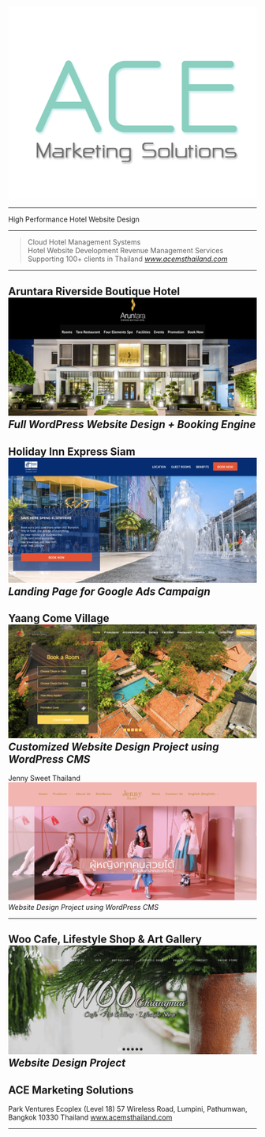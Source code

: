 


![ace](./ace.png)


---

High Performance Hotel Website Design

---

> Cloud Hotel Management Systems                                                      
> Hotel Website Development
> Revenue Management Services
> Supporting 100+ clients in Thailand 
> <cite>www.acemsthailand.com</cite>


---
Aruntara Riverside Boutique Hotel
![ace](./aruntara_hotel_website.png)
<cite>Full WordPress Website Design + Booking Engine</cite>
---
Holiday Inn Express Siam
![ace](./hiex.png)
<cite>Landing Page for Google Ads Campaign</cite>
---
Yaang Come Village
![ace](./yaang.png)
<cite>Customized Website Design Project using WordPress CMS</cite>
---

Jenny Sweet Thailand
![ace](./jenny_sweet_thailand_website.png)
<cite>Website Design Project using WordPress CMS</cite>

---
Woo Cafe, Lifestyle Shop & Art Gallery
![ace](./woo.png)
<cite>Website Design Project</cite>
---

## ACE Marketing Solutions

Park Ventures Ecoplex (Level 18) 
57 Wireless Road, Lumpini, 
Pathumwan, Bangkok 10330 Thailand
www.acemsthailand.com


---
